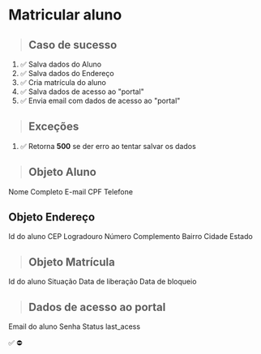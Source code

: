 # Matricular aluno

> ## Caso de sucesso

1. ✅ Salva dados do Aluno
2. ✅ Salva dados do Endereço
3. ✅ Cria matrícula do aluno
4. ✅ Salva dados de acesso ao "portal"
5. ✅ Envia email com dados de acesso ao "portal"

> ## Exceções
1. ✅ Retorna **500** se der erro ao tentar salvar os dados


> ## Objeto Aluno
Nome Completo
E-mail
CPF
Telefone

## Objeto Endereço
Id do aluno
CEP
Logradouro
Número 
Complemento
Bairro 
Cidade 
Estado

> ## Objeto Matrícula
Id do aluno
Situação
Data de liberação
Data de bloqueio

> ## Dados de acesso ao portal
Email do aluno
Senha
Status
last_acess


✅
⛔